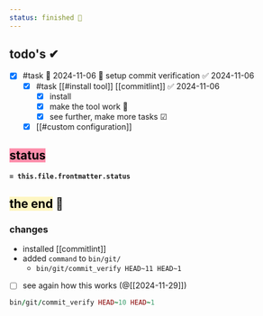 ```yaml
---
status: finished 🏁
---
```

## todo's ✔
- [x] #task 🛫 2024-11-06 🔼 setup commit verification ✅ 2024-11-06
	- [x] #task [[#install tool]] [[commitlint]] ✅ 2024-11-06
		- [x] install
		- [x] make the tool work 🔨
		- [x] see further, make more tasks ☑
	- [x] [[#custom configuration]]
	
## <mark style="background: #FF5582A6;">status</mark>
**`= this.file.frontmatter.status`**

## <mark style="background: #FFF3A3A6;">the end</mark> 🦔

### changes
- installed [[commitlint]]
- added `command` to `bin/git/`
	- `bin/git/commit_verify HEAD~11 HEAD~1`

- [ ] see again how this works (@[[2024-11-29]])

```rb
bin/git/commit_verify HEAD~10 HEAD~1
```